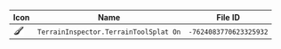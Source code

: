 | Icon | Name | File ID |
| ---  | ---  | ---     |
| ![](TerrainInspector.TerrainToolSplat%20On.png) | `TerrainInspector.TerrainToolSplat On` | `-7624083770623325932` |
